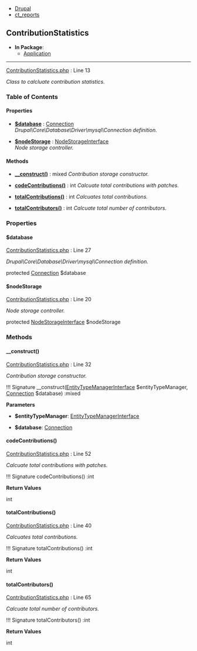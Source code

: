 
- [Drupal](../namespaces/drupal.md)
- [ct_reports](../namespaces/drupal-ct-reports.md)


## ContributionStatistics


- **In Package**:
    - [Application](../packages/Application.md)
  


---





[ContributionStatistics.php](../files/web-modules-custom-ct-reports-src-contributionstatistics.md) : Line 13

*Class to calcluate contribution statistics.*









### Table of Contents









#### Properties
- **[$database](../classes/Drupal-ct-reports-ContributionStatistics.md#database)**
         : [Connection](# "\Drupal\Core\Database\Connection")  
*Drupal\Core\Database\Driver\mysql\Connection definition.*

- **[$nodeStorage](../classes/Drupal-ct-reports-ContributionStatistics.md#nodestorage)**
         : [NodeStorageInterface](# "\Drupal\node\NodeStorageInterface")  
*Node storage controller.*


#### Methods
- **[__construct()](../classes/Drupal-ct-reports-ContributionStatistics.md#__construct)**
           : mixed
*Contribution storage constructor.*

- **[codeContributions()](../classes/Drupal-ct-reports-ContributionStatistics.md#codecontributions)**
           : int
*Calcuate total contributions with patches.*

- **[totalContributions()](../classes/Drupal-ct-reports-ContributionStatistics.md#totalcontributions)**
           : int
*Calcuates total contributions.*

- **[totalContributors()](../classes/Drupal-ct-reports-ContributionStatistics.md#totalcontributors)**
           : int
*Calcuate total number of contributors.*







### Properties

#### $database

[ContributionStatistics.php](../files/web-modules-custom-ct-reports-src-contributionstatistics.md) : Line 27

*Drupal\Core\Database\Driver\mysql\Connection definition.*


protected [Connection](# "\Drupal\Core\Database\Connection") $database







#### $nodeStorage

[ContributionStatistics.php](../files/web-modules-custom-ct-reports-src-contributionstatistics.md) : Line 20

*Node storage controller.*


protected [NodeStorageInterface](# "\Drupal\node\NodeStorageInterface") $nodeStorage









### Methods

#### __construct()

[ContributionStatistics.php](../files/web-modules-custom-ct-reports-src-contributionstatistics.md) : Line 32

*Contribution storage constructor.*

!!! Signature
    __construct([EntityTypeManagerInterface](# "\Drupal\Core\Entity\EntityTypeManagerInterface") $entityTypeManager, [Connection](# "\Drupal\Core\Database\Connection") $database) :mixed




**Parameters**

- **$entityTypeManager**: [EntityTypeManagerInterface](# "\Drupal\Core\Entity\EntityTypeManagerInterface")
    
- **$database**: [Connection](# "\Drupal\Core\Database\Connection")
    







#### codeContributions()

[ContributionStatistics.php](../files/web-modules-custom-ct-reports-src-contributionstatistics.md) : Line 52

*Calcuate total contributions with patches.*

!!! Signature
    codeContributions() :int









**Return Values**

int



#### totalContributions()

[ContributionStatistics.php](../files/web-modules-custom-ct-reports-src-contributionstatistics.md) : Line 40

*Calcuates total contributions.*

!!! Signature
    totalContributions() :int









**Return Values**

int



#### totalContributors()

[ContributionStatistics.php](../files/web-modules-custom-ct-reports-src-contributionstatistics.md) : Line 65

*Calcuate total number of contributors.*

!!! Signature
    totalContributors() :int









**Return Values**

int




